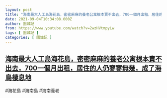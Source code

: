```yaml
---
layout: post
title: "海南最大人工島海花島，密密麻麻的養老公寓根本賣不出去，700一個月出租，居住的人仍寥寥無幾，成了海鳥棲息地"
date: 2021-09-04T10:34:08.000Z
author: 圍城記
from: https://www.youtube.com/watch?v=2wzHVtmpyLw
tags: [ 圍城記 ]
categories: [ 圍城記 ]
---
```

<!--1630751648000-->
[海南最大人工島海花島，密密麻麻的養老公寓根本賣不出去，700一個月出租，居住的人仍寥寥無幾，成了海鳥棲息地](https://www.youtube.com/watch?v=2wzHVtmpyLw)
------

<div>
#海花島 #海南島 #海南養老
</div>
